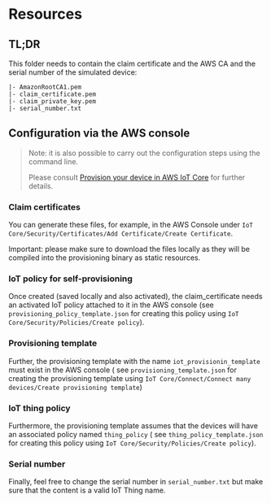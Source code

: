 # Resources

## TL;DR

This folder needs to contain the claim certificate and the AWS CA and the serial number of the simulated device:

```text
|- AmazonRootCA1.pem
|- claim_certificate.pem
|- claim_private_key.pem
|- serial_number.txt
```

## Configuration via the AWS console

> Note: it is also possible to carry out the configuration steps using the command line.
>
> Please consult
> [Provision your device in AWS IoT Core](https://docs.aws.amazon.com/iot/latest/developerguide/iot-dc-install-provision.html#iot-dc-install-dc-provision)
> for further details.

### Claim certificates

You can generate these files, for example, in the AWS Console
under `IoT Core/Security/Certificates/Add Certificate/Create Certificate`.

Important: please make sure to download the files locally as they will be compiled into the provisioning binary as
static resources.

### IoT policy for self-provisioning

Once created (saved locally and also activated), the claim_certificate needs an activated IoT policy attached to it in
the AWS console (see `provisioning_policy_template.json` for creating this
policy using `IoT Core/Security/Policies/Create policy`).

### Provisioning template

Further, the provisioning template with the name `iot_provisionin_template` must exist in the AWS console (
see `provisioning_template.json` for creating the provisioning
template using `IoT Core/Connect/Connect many devices/Create provisioning template`)

### IoT thing policy

Furthermore, the provisioning template assumes that the devices will have an associated policy named `thing_policy` (
see `thing_policy_template.json` for creating this policy using `IoT Core/Security/Policies/Create policy`).

### Serial number

Finally, feel free to change the serial number in `serial_number.txt` but make sure that the content is a valid IoT
Thing name.
